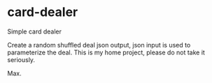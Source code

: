 # card-dealer
Simple card dealer

Create a random shuffled deal json output, json input is used to parameterize the deal.
This is my home project, please do not take it seriously.

Max.
